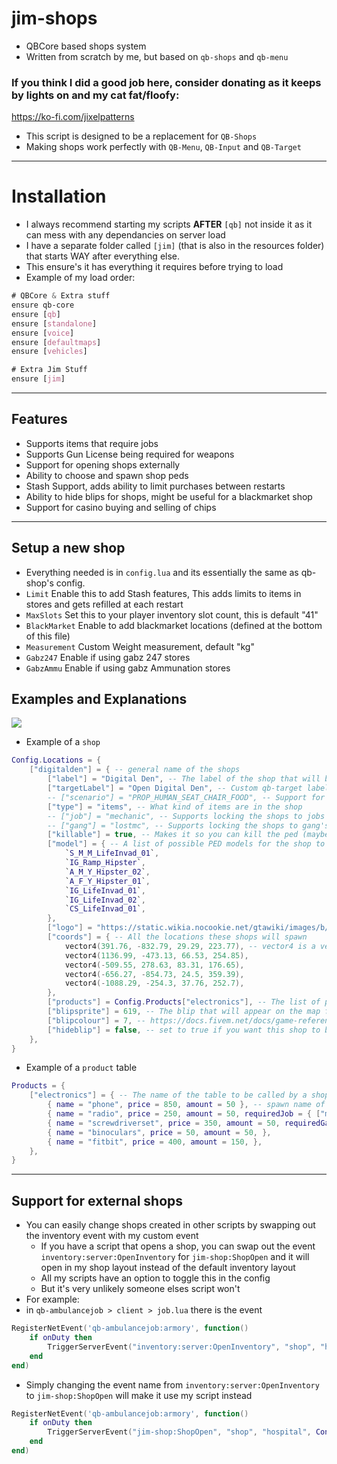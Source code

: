 # jim-shops
- QBCore based shops system
- Written from scratch by me, but based on `qb-shops` and `qb-menu`

### If you think I did a good job here, consider donating as it keeps by lights on and my cat fat/floofy:
https://ko-fi.com/jixelpatterns


- This script is designed to be a replacement for `QB-Shops`
- Making shops work perfectly with `QB-Menu`, `QB-Input` and `QB-Target`

---
# Installation

- I always recommend starting my scripts **AFTER** `[qb]` not inside it as it can mess with any dependancies on server load
- I have a separate folder called `[jim]` (that is also in the resources folder) that starts WAY after everything else.
- This ensure's it has everything it requires before trying to load
- Example of my load order:
```CSS
# QBCore & Extra stuff
ensure qb-core
ensure [qb]
ensure [standalone]
ensure [voice]
ensure [defaultmaps]
ensure [vehicles]

# Extra Jim Stuff
ensure [jim]
```

---
## Features
- Supports items that require jobs
- Supports Gun License being required for weapons
- Support for opening shops externally
- Ability to choose and spawn shop peds
- Stash Support, adds ability to limit purchases between restarts
- Ability to hide blips for shops, might be useful for a blackmarket shop
- Support for casino buying and selling of chips

---
## Setup a new shop
- Everything needed is in `config.lua` and its essentially the same as qb-shop's config.
- `Limit` Enable this to add Stash features, This adds limits to items in stores and gets refilled at each restart
- `MaxSlots` Set this to your player inventory slot count, this is default "41"
- `BlackMarket` Enable to add blackmarket locations (defined at the bottom of this file)
- `Measurement` Custom Weight measurement, default "kg"
- `Gabz247` Enable if using gabz 247 stores
- `GabzAmmu` Enable if using gabz Ammunation stores

## Examples and Explanations
![](https://user-images.githubusercontent.com/1885302/161044087-c9eb8f8d-a4a5-4174-a048-73a610231abe.jpg)
- Example of a `shop`
```lua
Config.Locations = {
	["digitalden"] = { -- general name of the shops
		["label"] = "Digital Den", -- The label of the shop that will be seen by players
        ["targetLabel"] = "Open Digital Den", -- Custom qb-target label (default: "Browse Shop")
		-- ["scenario"] = "PROP_HUMAN_SEAT_CHAIR_FOOD", -- Support for specifiying specific scenarios
		["type"] = "items", -- What kind of items are in the shop
        -- ["job"] = "mechanic", -- Supports locking the shops to jobs's only
        -- ["gang"] = "lostmc", -- Supports locking the shops to gang's only
        ["killable"] = true, -- Makes it so you can kill the ped (maybe if you can rob that store)
		["model"] = { -- A list of possible PED models for the shop to spawn
			`S_M_M_LifeInvad_01`,
			`IG_Ramp_Hipster`,
			`A_M_Y_Hipster_02`,
			`A_F_Y_Hipster_01`,
			`IG_LifeInvad_01`,
			`IG_LifeInvad_02`,
			`CS_LifeInvad_01`,
		},
		["logo"] = "https://static.wikia.nocookie.net/gtawiki/images/b/b5/DigitalDen-GTAV-Logo.png", -- customisable html link to a shop logo png
		["coords"] = { -- All the locations these shops will spawn
			vector4(391.76, -832.79, 29.29, 223.77), -- vector4 is a vector3 with the heading as the last nubmer
			vector4(1136.99, -473.13, 66.53, 254.85),
			vector4(-509.55, 278.63, 83.31, 176.65),
			vector4(-656.27, -854.73, 24.5, 359.39),
			vector4(-1088.29, -254.3, 37.76, 252.7),
		},
		["products"] = Config.Products["electronics"], -- The list of products will appear in the shop
		["blipsprite"] = 619, -- The blip that will appear on the map for this shop
		["blipcolour"] = 7, -- https://docs.fivem.net/docs/game-references/blips/
        ["hideblip"] = false, -- set to true if you want this shop to be hidden on the map (good for illegal shops)
	},
}
```
- Example of a `product` table
```lua
Products = {
    ["electronics"] = { -- The name of the table to be called by a shop
        { name = "phone", price = 850, amount = 50 }, -- spawn name of item, cost of item, amount in the shop
        { name = "radio", price = 250, amount = 50, requiredJob = { ["mechanic"] = 0 } }, -- Supports job + grade lock of specifc items
        { name = "screwdriverset", price = 350, amount = 50, requiredGang = { "lostmc" } },
        { name = "binoculars", price = 50, amount = 50, },
        { name = "fitbit", price = 400, amount = 150, },
    },
}
```
---
## Support for external shops
- You can easily change shops created in other scripts by swapping out the inventory event with my custom event
    - If you have a script that opens a shop, you can swap out the event `inventory:server:OpenInventory` for `jim-shop:ShopOpen` and it will open in my shop layout instead of the default inventory layout
    - All my scripts have an option to toggle this in the config
    - But it's very unlikely someone elses script won't
- For example:
- in `qb-ambulancejob > client > job.lua` there is the event
```lua
RegisterNetEvent('qb-ambulancejob:armory', function()
    if onDuty then
        TriggerServerEvent("inventory:server:OpenInventory", "shop", "hospital", Config.Items)
    end
end)
```
- Simply changing the event name from `inventory:server:OpenInventory` to `jim-shop:ShopOpen` will make it use my script instead
```lua
RegisterNetEvent('qb-ambulancejob:armory', function()
    if onDuty then
        TriggerServerEvent("jim-shop:ShopOpen", "shop", "hospital", Config.Items)
    end
end)
```